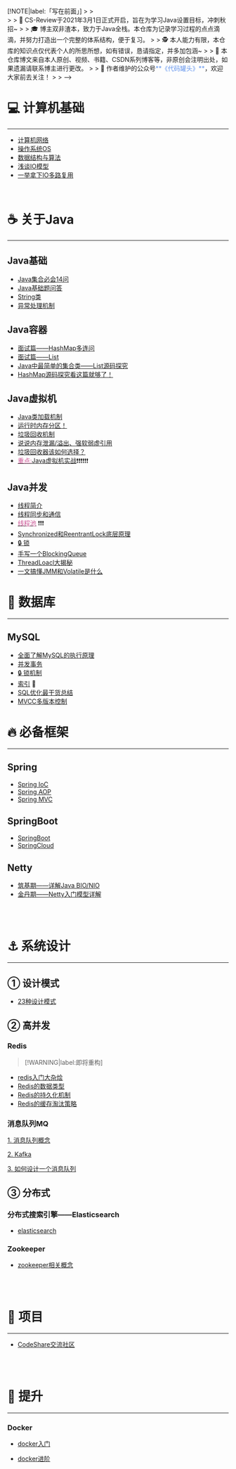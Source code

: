 <!--> [!NOTE|label:「写在前面」]
>
> <br>
>
> 👏 CS-Review于2021年3月1日正式开启，旨在为学习Java设置目标，冲刺秋招~
>
> 🎓 博主双非渣本，致力于Java全栈。本仓库为记录学习过程的点点滴滴，并努力打造出一个完整的体系结构，便于复习。
>
> 🕵 本人能力有限，本仓库的知识点仅代表个人的所思所想，如有错误，恳请指定，并多加包涵~
>
> 📒 本仓库博文来自本人原创、视频、书籍、CSDN系列博客等，非原创会注明出处，如果遗漏请联系博主进行更改。
>
> 📖 作者维护的公众号<font color='cornflowerblue'>**《代码罐头》**</font>，欢迎大家前去关注！
>
> 
-->
##  <!-- {docsify-ignore} -->

# 💻 计算机基础 
<hr>

- [计算机网络](/计算机基础/计算机网络.md)
- [操作系统OS](/计算机基础/操作系统.md)
- [数据结构与算法](/Algorithm/Algorithm.md)
- [浅谈IO模型](https://mp.weixin.qq.com/s/z2WKPkTt4wAACI1a9CQ4Uw)
- [一举拿下IO多路复用](https://mp.weixin.qq.com/s/Qpa0qXxuIM8jrBqDaXmVNA)



<br>

# ☕ 关于Java
<hr>

## Java基础
- [Java集合必会14问](https://zhuanlan.zhihu.com/p/40760616)
- [Java基础题问答](/Java/Java基础/基础面试题.md)
- [String类](/Java/Java基础/String类.md)
- [异常处理机制](/Java/Java基础/Exception.md)


## Java容器
- [面试篇——HashMap多连问](/java/java集合/HashMap.md)
- [面试篇——List](/java/java集合/list.md)
- [Java中最简单的集合类——List源码探究](/java/源码分析/list.md)
- [HashMap源码探究看这篇就够了！](/Java/源码分析/hashmap7源码探究.md)



## Java虚拟机 
- [Java类加载机制](/Java/Java虚拟机/类加载机制.md)
- [运行时内存分区！](/Java/Java虚拟机/运行时数据区.md)
- [垃圾回收机制](/Java/Java虚拟机/垃圾回收.md)
- [说说内存泄漏/溢出、强软弱虚引用](/Java/Java虚拟机/几个概念.md)
- [垃圾回收器该如何选择？](/Java/Java虚拟机/垃圾回收器.md)
- [<font color="#CC5595">重点:</font>Java虚拟机实战](/Java/Java虚拟机/JVM实战.md)❗❗❗❗❗❗

## Java并发
- [线程简介](/Java/JUC/线程简介.md)
- [线程同步和通信](/Java/JUC/线程同步和通信.md)
- [<font color="#CC5595">线程池</font>](/Java/JUC/线程池.md)  ❗❗❗
- [Synchronized和ReentrantLock底层原理](/Java/JUC/S和R底层原理.md)
- [🔒 锁](/Java/JUC/锁.md)
- [手写一个BlockingQueue](/Java/JUC/阻塞队列.md)
- [ThreadLoacl大揭秘](/Java/JUC/ThreadLocal.md)
- [一文搞懂JMM和Volatile是什么](/Java/JUC/JMM和Volatile.md)

# 📝 数据库
<hr>

## MySQL
- [全面了解MySQL的执行原理](/MySQL/执行原理.md)
- [并发事务](/MySQL/并发事务.md)
- [🔒 锁机制](/MySQL/锁机制.md)
- [索引](/MySQL/索引.md) 🎯
- [SQL优化最干货总结](https://mp.weixin.qq.com/s/4P_sPFbf20etv4TrHgCifA)
- [MVCC多版本控制](https://www.jianshu.com/p/8845ddca3b23)





# 🔥 必备框架

<hr>


## Spring


- [Spring IoC](/框架/Spring/SpringIoC.md)
- [Spring AOP](/框架/Spring/SpringAOP.md)
- [Spring MVC](/框架/Spring/SpringMVC.md)

## SpringBoot


- [SpringBoot]()
- [SpringCloud]()

## Netty


- [筑基期——详解Java BIO/NIO](/框架/Netty/Netty筑基.md)
- [金丹期——Netty入门模型详解](/框架/Netty/Netty入门.md)



<br>

<br>


# ⚓ 系统设计
<hr>

## ① 设计模式

- [23种设计模式](/系统设计/设计模式.md)

## ② 高并发

### Redis

> [!WARNING|label:即将重构]

- [redis入门大杂烩](/中间件/redis.md)
- [Redis的数据类型](/中间件/redis/redis的数据类型.md)
- [Redis的持久化机制](/中间件/redis/redis的持久化机制.md)
- [Redis的缓存淘汰策略](/中间件/redis/redis的数据类型.md)

### 消息队列MQ
[1. 消息队列概念]()

[2. Kafka]()

[3. 如何设计一个消息队列]()

<!-- ### 负载均衡 -->




## ③ 分布式

<!-- ### 分布式理论 -->

### 分布式搜索引擎——Elasticsearch
- [elasticsearch](/必备/elasticsearch.md)

### Zookeeper

- [zookeeper相关概念](/分布式/zookeeper入门.md)

<br>

<br>



# 💪 项目
<hr>

- [CodeShare交流社区](https://gitee.com/lgaaip/code-share)


<br>

<br>

# 🚀 提升
<hr>

### Docker

- [docker入门](/必备/docker入门.md)

- [docker进阶](/必备/docker进阶.md)




<br>
<br>
<br>
<br>